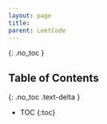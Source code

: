 ```yaml
---
layout: page
title:
parent: LeetCode
---
```


{: .no_toc }
## Table of Contents
{: .no_toc .text-delta }
- TOC
{:toc}
